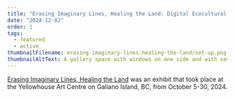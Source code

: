```yaml
---
title: "Erasing Imaginary Lines, Healing the Land: Digital Ecocultural Mapping in the Salish Sea and Beyond"
date: "2024-12-02"
order: 1
tags:
  - featured
  - active
thumbnailFilename: erasing-imaginary-lines-healing-the-land/set-up.png
thumbnailAltText: A gallery space with windows on one side and with several tables set up around the room.
---
```

[Erasing Imaginary Lines, Healing the Land](/erasing-imaginary-lines-healing-the-land-digital-ecocultural-mapping-in-the-salish-sea-and-beyond/)
was an exhibit that took place at the Yellowhouse Art Centre on Galiano Island, BC, from October 5-30, 2024.
